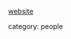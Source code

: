 [website](http://www.algeo.math.fau.de/people/meusburger-catherine/prof-dr-catherine-meusburger)

category: people